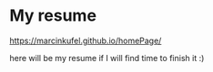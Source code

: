# My resume

https://marcinkufel.github.io/homePage/

here will be my resume if I will find time to finish it :)